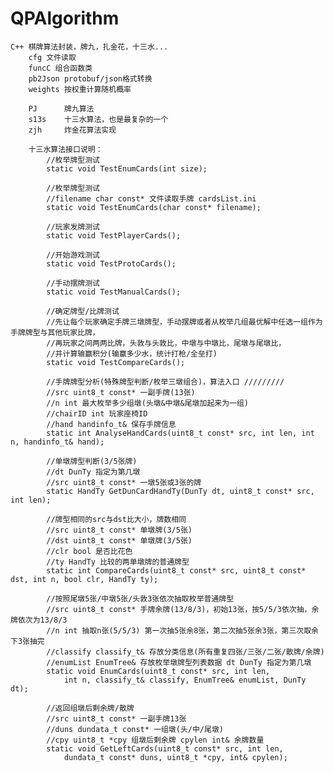 # QPAlgorithm

    C++ 棋牌算法封装，牌九，扎金花，十三水...
		cfg 文件读取
		funcC 组合函数类
		pb2Json protobuf/json格式转换
		weights 按权重计算随机概率
		
		PJ 		牌九算法	
		s13s	十三水算法，也是最复杂的一个
		zjh		炸金花算法实现
		
		十三水算法接口说明：
			//枚举牌型测试
			static void TestEnumCards(int size);
			
			//枚举牌型测试
			//filename char const* 文件读取手牌 cardsList.ini
			static void TestEnumCards(char const* filename);
			
			//玩家发牌测试
			static void TestPlayerCards();
			
			//开始游戏测试
			static void TestProtoCards();
			
			//手动摆牌测试
			static void TestManualCards();
			
			//确定牌型/比牌测试
			//先让每个玩家确定手牌三墩牌型，手动摆牌或者从枚举几组最优解中任选一组作为手牌牌型与其他玩家比牌，
			//再玩家之间两两比牌，头敦与头敦比，中墩与中墩比，尾墩与尾墩比，
			//并计算输赢积分(输赢多少水，统计打枪/全垒打)
			static void TestCompareCards();
			
			//手牌牌型分析(特殊牌型判断/枚举三墩组合)，算法入口 /////////
			//src uint8_t const* 一副手牌(13张)
			//n int 最大枚举多少组墩(头墩&中墩&尾墩加起来为一组)
			//chairID int 玩家座椅ID
			//hand handinfo_t& 保存手牌信息
			static int AnalyseHandCards(uint8_t const* src, int len, int n, handinfo_t& hand);
			
			//单墩牌型判断(3/5张牌)
			//dt DunTy 指定为第几墩
			//src uint8_t const* 一墩5张或3张的牌
			static HandTy GetDunCardHandTy(DunTy dt, uint8_t const* src, int len);
			
			//牌型相同的src与dst比大小，牌数相同
			//src uint8_t const* 单墩牌(3/5张)
			//dst uint8_t const* 单墩牌(3/5张)
			//clr bool 是否比花色
			//ty HandTy 比较的两单墩牌的普通牌型
			static int CompareCards(uint8_t const* src, uint8_t const* dst, int n, bool clr, HandTy ty);
			
			//按照尾墩5张/中墩5张/头敦3张依次抽取枚举普通牌型
			//src uint8_t const* 手牌余牌(13/8/3)，初始13张，按5/5/3依次抽，余牌依次为13/8/3
			//n int 抽取n张(5/5/3) 第一次抽5张余8张，第二次抽5张余3张，第三次取余下3张抽完
			//classify classify_t& 存放分类信息(所有重复四张/三张/二张/散牌/余牌)
			//enumList EnumTree& 存放枚举墩牌型列表数据 dt DunTy 指定为第几墩
			static void EnumCards(uint8_t const* src, int len,
				int n, classify_t& classify, EnumTree& enumList, DunTy dt);
			
			//返回组墩后剩余牌/散牌
			//src uint8_t const* 一副手牌13张
			//duns dundata_t const* 一组墩(头/中/尾墩)
			//cpy uint8_t *cpy 组墩后剩余牌 cpylen int& 余牌数量
			static void GetLeftCards(uint8_t const* src, int len,
				dundata_t const* duns, uint8_t *cpy, int& cpylen);
				
				